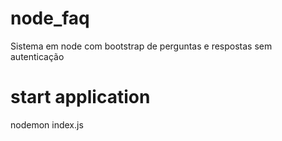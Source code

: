 # node_faq
Sistema em node com bootstrap de perguntas e respostas sem autenticação

# start application
nodemon index.js
